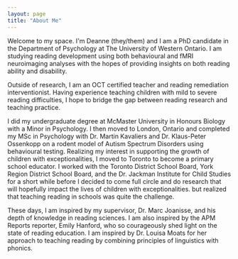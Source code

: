 ```yaml
---
layout: page
title: "About Me"
---
```


Welcome to my space. I'm Deanne (they/them) and I am a PhD candidate in the Department of Psychology at The University of Western Ontario. I am studying reading development using both behavioural and fMRI neuroimaging analyses with the hopes of providing insights on both reading ability and disability.

Outside of research, I am an OCT certified teacher and reading remediation interventionist. Having experience teaching children with mild to severe reading difficulties, I hope to bridge the gap between reading research and teaching practice.

I did my undergraduate degree at McMaster University in Honours Biology with a Minor in Psychology. I then moved to London, Ontario and completed my MSc in Psychology with Dr. Martin Kavaliers and Dr. Klaus-Peter Ossenkopp on a rodent model of Autism Spectrum Disorders using behavioural testing. Realizing my interest in supporting the growth of children with exceptionalities, I moved to Toronto to become a primary school educator. I worked with the Toronto District School Board, York Region District School Board, and the Dr. Jackman Institute for Child Studies for a short while before I decided to come full circle and do research that will hopefully impact the lives of children with exceptionalities. but realized that teaching reading in schools was quite the challenge.

These days, I am inspired by my supervisor, Dr. Marc Joanisse, and his depth of knowledge in reading sciences. I am also inspired by the APM Reports reporter, Emily Hanford, who so courageously shed light on the state of reading education. I am inspired by Dr. Louisa Moats for her approach to teaching reading by combining principles of linguistics with phonics.
